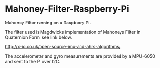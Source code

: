# Mahoney-Filter-Raspberry-Pi

Mahoney Filter running on a Raspberry Pi.

The filter used is Magdwicks implementation of Mahoneys Filter in Quaternion Form, see link below.

http://x-io.co.uk/open-source-imu-and-ahrs-algorithms/

The accelerometer and gyro measurements are provided by a MPU-6050
and sent to the Pi over I2C.


